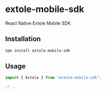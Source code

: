 # extole-mobile-sdk
React Native Extole Mobile SDK
## Installation

```sh
npm install extole-mobile-sdk
```

## Usage

```js
import { Extole } from "extole-mobile-sdk";

// ...

```